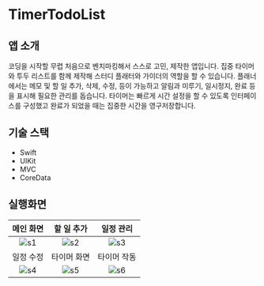 # TimerTodoList

## 앱 소개
코딩을 시작할 무렵 처음으로 벤치마킹해서 스스로 고민, 제작한 앱입니다. 집중 타이머와 투두 리스트를 함께 제작해 스터디 플래터와 가이더의 역할을 할 수 있습니다. 플래너에서는 메모 및 할 일 추가, 삭제, 수정,  등이 가능하고 알림과 미루기, 일시정지, 완료 등을 표시해 필요한 관리를 돕습니다. 타이머는 빠르게 시간 설정을 할 수 있도록 인터페이스를 구성했고 완료가 되었을 때는 집중한 시간을 영구저장합니다.

## 기술 스택 
* Swift
* UIKit
* MVC
* CoreData

## 실행화면
|메인 화면|할 일 추가|일정 관리|
|:-:|:-:|:-:|
|![s1](https://user-images.githubusercontent.com/77890228/145695699-9cd563fb-4b5d-49e7-afcb-dfea31b25308.png)|![s2](https://user-images.githubusercontent.com/77890228/145695750-2ec3bc72-bb8b-4c16-91ed-97b38e2f7914.png)|![s3](https://user-images.githubusercontent.com/77890228/145695796-6309568c-05bc-4b06-b5af-569837f75385.png)|
|일정 수정|타이머 화면|타이머 작동|
|![s4](https://user-images.githubusercontent.com/77890228/145695863-3c574d99-3f12-49b5-86c8-9767e17baa80.png)|![s5](https://user-images.githubusercontent.com/77890228/145695900-df95e220-f83e-4960-b9c5-8f63ede404cd.png)|![s6](https://user-images.githubusercontent.com/77890228/145695893-d32cb8c1-2a8b-47f0-ab0e-49ce742df01f.png)|



